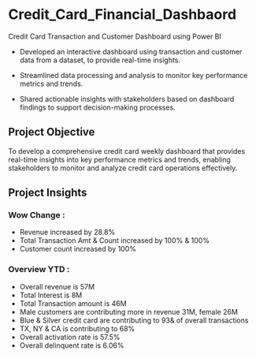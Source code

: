 # Credit_Card_Financial_Dashbaord
Credit Card Transaction and Customer Dashboard using Power BI

- Developed an interactive dashboard using transaction and customer data from a dataset, to provide real-time insights.

- Streamlined data processing and analysis to monitor key performance metrics and trends.

- Shared actionable insights with stakeholders based on dashboard findings to support decision-making processes.

## Project Objective
To develop a comprehensive credit card weekly dashboard that provides real-time insights into key performance metrics and trends, enabling stakeholders to monitor and analyze credit card operations effectively.

## Project Insights
### Wow Change :
- Revenue increased by 28.8%
- Total Transaction Amt & Count increased by 100% & 100%
- Customer count increased by 100%

### Overview YTD :
- Overall revenue is 57M
- Total Interest is 8M
- Total Transaction amount is 46M
- Male customers are contributing more in revenue 31M, female 26M
- Blue & Silver credit card are contributing to 93& of overall transactions
- TX, NY & CA is contributing to 68%
- Overall activation rate is 57.5%
- Overall delinquent rate is 6.06%

